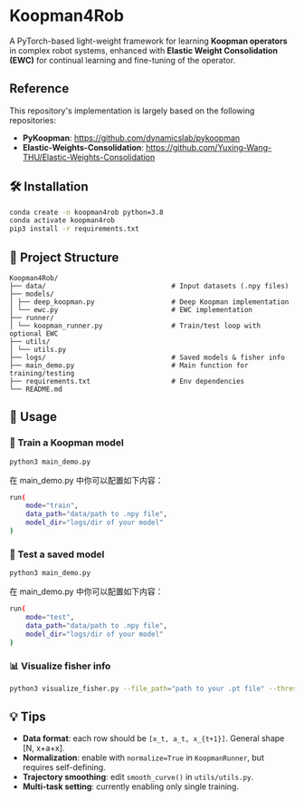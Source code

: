 # Koopman4Rob

A PyTorch-based light-weight framework for learning **Koopman operators** in complex robot systems, enhanced with **Elastic Weight Consolidation (EWC)** for continual learning and fine-tuning of the operator.

## Reference
This repository's implementation is largely based on the following repositories:

- **PyKoopman**: 
    https://github.com/dynamicslab/pykoopman
- **Elastic-Weights-Consolidation**: 
    https://github.com/Yuxing-Wang-THU/Elastic-Weights-Consolidation

## 🛠 Installation

```bash
conda create -n koopman4rob python=3.8
conda activate koopman4rob
pip3 install -r requirements.txt
```

## 📁 Project Structure

```
Koopman4Rob/
├── data/                               # Input datasets (.npy files)
├── models/
│ ├── deep_koopman.py                   # Deep Koopman implementation
│ └── ewc.py                            # EWC implementation
├── runner/
│ └── koopman_runner.py                 # Train/test loop with optional EWC
├── utils/
│ └── utils.py
├── logs/                               # Saved models & fisher info
├── main_demo.py                        # Main function for training/testing
├── requirements.txt                    # Env dependencies
└── README.md
```

## 🎯 Usage

### 🚀 Train a Koopman model

```bash
python3 main_demo.py
```
在 main_demo.py 中你可以配置如下内容：
```bash
run(
    mode="train",
    data_path="data/path to .npy file",
    model_dir="logs/dir of your model"
)
```

### 🧪 Test a saved model
```bash
python3 main_demo.py
```
在 main_demo.py 中你可以配置如下内容：
```bash
run(
    mode="test",
    data_path="data/path to .npy file",
    model_dir="logs/dir of your model"
)
```

### 📊 Visualize fisher info
```bash
python3 visualize_fisher.py --file_path="path to your .pt file" --threshold=None"
```



## 💡 Tips

- **Data format**: each row should be `[x_t, a_t, x_{t+1}]`. General shape [N, x+a+x].
- **Normalization**: enable with `normalize=True` in `KoopmanRunner`, but requires self-defining.
- **Trajectory smoothing**: edit `smooth_curve()` in `utils/utils.py`.
- **Multi-task setting**: currently enabling only single training.



